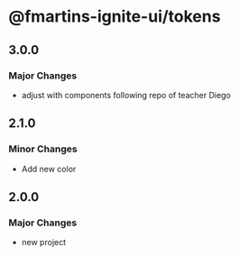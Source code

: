 # @fmartins-ignite-ui/tokens

## 3.0.0

### Major Changes

- adjust with components following repo of teacher Diego

## 2.1.0

### Minor Changes

- Add new color

## 2.0.0

### Major Changes

- new project
